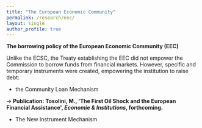 ```yaml
---
title: "The European Economic Community"
permalink: /research/eec/
layout: single
author_profile: true
---
```

**The borrowing policy of the European Economic Community (EEC)**


Unlike the ECSC, the Treaty establishing the EEC did not empower the Commission to borrow funds from financial markets. However, specific and temporary instruments were created, empowering the institution to raise debt:

- the Community Loan Mechanism


$\rightarrow$ **Publication: Tosolini, M., 'The First Oil Shock and the European Financial Assistance', _Economie & Institutions_, forthcoming.**


- The New Instrument Mechanism
